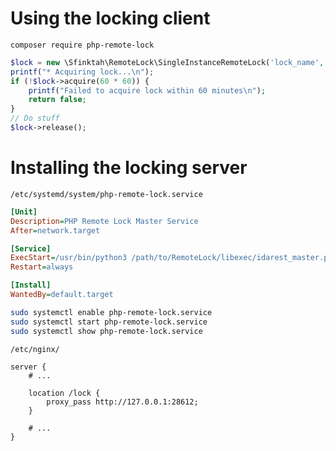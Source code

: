 # Using the locking client

`composer require php-remote-lock`

```php
$lock = new \Sfinktah\RemoteLock\SingleInstanceRemoteLock('lock_name', 'https://lockserver');
printf("* Acquiring lock...\n");
if (!$lock->acquire(60 * 60)) {
    printf("Failed to acquire lock within 60 minutes\n");
    return false;
}
// Do stuff
$lock->release();

```

# Installing the locking server


`/etc/systemd/system/php-remote-lock.service`
```ini
[Unit]
Description=PHP Remote Lock Master Service
After=network.target

[Service]
ExecStart=/usr/bin/python3 /path/to/RemoteLock/libexec/idarest_master.py
Restart=always

[Install]
WantedBy=default.target
```

```sh
sudo systemctl enable php-remote-lock.service
sudo systemctl start php-remote-lock.service
sudo systemctl show php-remote-lock.service
```

`/etc/nginx/`
```nginx
server {
    # ...

    location /lock {
        proxy_pass http://127.0.0.1:28612;
    }

    # ...
}
```
